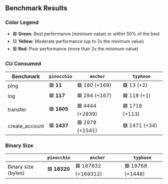 ## Benchmark Results

### Color Legend

- 🟩 **Green**: Best performance (minimum value) or within 50% of the best
- 🟨 **Yellow**: Moderate performance (up to 2x the minimum value)
- 🟥 **Red**: Poor performance (more than 2x the minimum value)

### CU Consumed

| Benchmark     | `pinocchio`     | `anchor`          | `typhoon`    |
| ------------- | --------------- | ----------------- | ------------ |
| ping | 🟩 **11** | 🟥 180 (+169) | 🟩 13 (+2) |
| log | 🟩 **117** | 🟥 284 (+167) | 🟩 118 (+1) |
| transfer | 🟩 **1605** | 🟥 4444 (+2839) | 🟩 1718 (+113) |
| create_account | 🟩 **1437** | 🟥 2978 (+1541) | 🟩 1471 (+34) |

### Binary Size

|                     | `pinocchio`     | `anchor`            | `typhoon`|
| ------------------- | --------------- | ------------------- | -------- |
| Binary size (bytes) | 🟩 **18320** | 🟥 187632 (+169312) | 🟩 19768 (+1448) |
